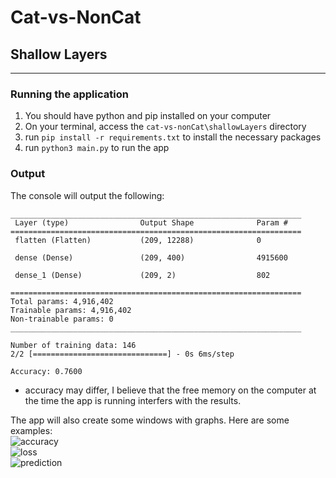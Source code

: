 # Cat-vs-NonCat

## Shallow Layers

---

### Running the application

1. You should have python and pip installed on your computer
2. On your terminal, access the `cat-vs-nonCat\shallowLayers` directory
3. run `pip install -r requirements.txt` to install the necessary packages
4. run `python3 main.py` to run the app

### Output

The console will output the following:

```console
_________________________________________________________________
 Layer (type)                Output Shape              Param #
=================================================================
 flatten (Flatten)           (209, 12288)              0

 dense (Dense)               (209, 400)                4915600

 dense_1 (Dense)             (209, 2)                  802

=================================================================
Total params: 4,916,402
Trainable params: 4,916,402
Non-trainable params: 0
_________________________________________________________________

Number of training data: 146
2/2 [==============================] - 0s 6ms/step

Accuracy: 0.7600
```

- accuracy may differ, I believe that the free memory on the computer at the time the app is running interfers with the results.

The app will also create some windows with graphs. Here are some examples:  
![accuracy](https://user-images.githubusercontent.com/36992818/180018651-e855ea6c-97be-49c8-a7fe-839ec33eea61.png)  
![loss](https://user-images.githubusercontent.com/36992818/180018667-74bfd4f5-cb40-4559-9a8b-41a321aa78fd.png)  
![prediction](https://user-images.githubusercontent.com/36992818/180018676-20b0ad2d-2fa8-445d-b174-3b31eb0fd5e2.png)

